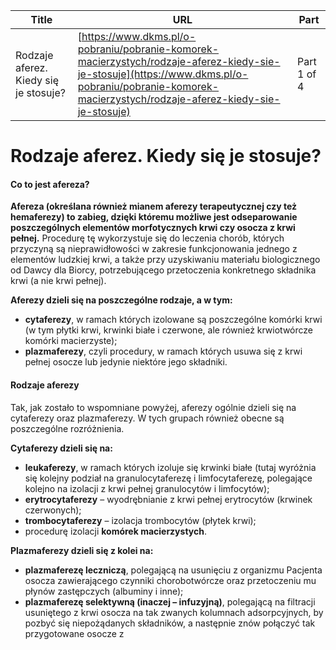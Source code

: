 | **Title**       | **URL**           | **Part**              |
|-----------------|-------------------|-----------------------|
| Rodzaje aferez. Kiedy się je stosuje?         | [https://www.dkms.pl/o-pobraniu/pobranie-komorek-macierzystych/rodzaje-aferez-kiedy-sie-je-stosuje](https://www.dkms.pl/o-pobraniu/pobranie-komorek-macierzystych/rodzaje-aferez-kiedy-sie-je-stosuje)    | Part 1 of 4          |

# Rodzaje aferez. Kiedy się je stosuje?

#### Co to jest afereza?


**Afereza (określana również mianem aferezy terapeutycznej czy też hemaferezy) to zabieg, dzięki któremu możliwe jest odseparowanie poszczególnych elementów morfotycznych krwi czy osocza z krwi pełnej.** Procedurę tę wykorzystuje się do leczenia chorób, których przyczyną są nieprawidłowości w zakresie funkcjonowania jednego z elementów ludzkiej krwi, a także przy uzyskiwaniu materiału biologicznego od Dawcy dla Biorcy, potrzebującego przetoczenia konkretnego składnika krwi (a nie krwi pełnej).


**Aferezy dzieli się na poszczególne rodzaje, a w tym:**


* **cytaferezy**, w ramach których izolowane są poszczególne komórki krwi (w tym płytki krwi, krwinki białe i czerwone, ale również krwiotwórcze komórki macierzyste);
* **plazmaferezy**, czyli procedury, w ramach których usuwa się z krwi pełnej osocze lub jedynie niektóre jego składniki.


#### Rodzaje aferezy


Tak, jak zostało to wspomniane powyżej, aferezy ogólnie dzieli się na cytaferezy oraz plazmaferezy. W tych grupach również obecne są poszczególne rozróżnienia.


**Cytaferezy dzieli się na:**


* **leukaferezy**, w ramach których izoluje się krwinki białe (tutaj wyróżnia się kolejny podział na granulocytaferezę i limfocytaferezę, polegające kolejno na izolacji z krwi pełnej granulocytów i limfocytów);
* **erytrocytaferezy** – wyodrębnianie z krwi pełnej erytrocytów (krwinek czerwonych);
* **trombocytaferezy** – izolacja trombocytów (płytek krwi);
* procedurę izolacji **komórek macierzystych**.


**Plazmaferezy dzieli się z kolei na:**


* **plazmaferezę leczniczą**, polegającą na usunięciu z organizmu Pacjenta osocza zawierającego czynniki chorobotwórcze oraz przetoczeniu mu płynów zastępczych (albuminy i inne);
* **plazmaferezę selektywną (inaczej – infuzyjną)**, polegającą na filtracji usuniętego z krwi osocza na tak zwanych kolumnach adsorpcyjnych, by pozbyć się niepożądanych składników, a następnie znów połączyć tak przygotowane osocze z 